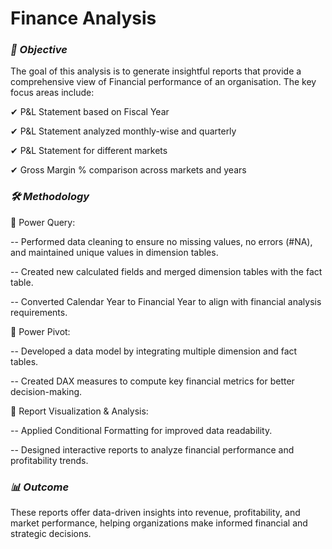 # Finance Analysis

### ***📌 Objective***

The goal of this analysis is to generate insightful reports that provide a comprehensive view of Financial performance of an organisation. The key focus areas include:

✔ P&L Statement based on Fiscal Year

✔ P&L Statement analyzed monthly-wise and quarterly

✔ P&L Statement for different markets

✔ Gross Margin % comparison across markets and years

### ***🛠 Methodology***

🔹 Power Query:

 -- Performed data cleaning to ensure no missing values, no errors (#NA), and maintained unique values in dimension tables.

 -- Created new calculated fields and merged dimension tables with the fact table.

 -- Converted Calendar Year to Financial Year to align with financial analysis requirements.

🔹 Power Pivot:

 -- Developed a data model by integrating multiple dimension and fact tables.

 -- Created DAX measures to compute key financial metrics for better decision-making.

🔹 Report Visualization & Analysis:

 -- Applied Conditional Formatting for improved data readability.

 -- Designed interactive reports to analyze financial performance and profitability trends.

### ***📊 Outcome***

These reports offer data-driven insights into revenue, profitability, and market performance, helping organizations make informed financial and strategic decisions.
